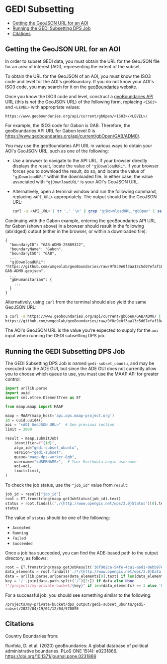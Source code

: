 # GEDI Subsetting

- [Getting the GeoJSON URL for an AOI](#getting-the-geojson-url-for-an-aoi)
- [Running the GEDI Subsetting DPS Job](#running-the-gedi-subsetting-dps-job)
- [Citations](#citations)

## Getting the GeoJSON URL for an AOI

In order to subset GEDI data, you must obtain the URL for the GeoJSON file for
an area of interest (AOI), representing the extent of the subset.

To obtain the URL for the GeoJSON of an AOI, you must know the ISO3 code and
level for the AOI's geoBoundary.  If you do not know your AOI's ISO3 code, you
may search for it on the [geoBoundaries] website.

Once you know the ISO3 code and level, construct a [geoBoundaries API] URL
(this is _not_ the GeoJSON URL) of the following form, replacing `<ISO3>` and
`<LEVEL>` with appropriate values:

```plain
https://www.geoboundaries.org/api/current/gbOpen/<ISO3>/<LEVEL>/
```

For example, the ISO3 code for Gabon is GAB.  Therefore, the geoBoundaries API
URL for Gabon level 0 is
<https://www.geoboundaries.org/api/current/gbOpen/GAB/ADM0/>.

You may use the geoBoundaries API URL in various ways to obtain your AOI's
GeoJSON URL, such as one of the following:

- Use a browser to navigate to the API URL.  If your browser directly displays
  the result, locate the value of `"gjDownloadURL"`.  If your browser forces
  you to download the result, do so, and locate the value of `"gjDownloadURL"`
  within the downloaded file.  In either case, the value associated with
  `"gjDownloadURL"` is your AOI's GeoJSON URL.

- Alternatively, open a terminal window and run the following command,
  replacing `<API_URL>` appropriately.  The output should be the GeoJSON URL:

  ```sh
  curl -s <API_URL> | tr ',' '\n' | grep "gjDownloadURL.*gbOpen" | sed -E 's/.*"(https.+)"/\1/'
  ```

Continuing with the Gabon example, entering the geoBoundaries API URL for Gabon
(shown above) in a browser should result in the following (abridged) output
(either in the browser, or within a downloaded file):

```plain
{
  "boundaryID": "GAB-ADM0-25889322",
  "boundaryName": "Gabon",
  "boundaryISO": "GAB",
  ...
  "gjDownloadURL": "https://github.com/wmgeolab/geoBoundaries/raw/9f8c9e0f3aa13c5d07efaf10a829e3be024973fa/releaseData/gbOpen/GAB/ADM0/geoBoundaries-GAB-ADM0.geojson",
  ...
  "gbHumanitarian": {
    ...
  }
}
```

Alternatively, using `curl` from the terminal should also yield the same GeoJSON URL:

```bash
$ curl -s https://www.geoboundaries.org/api/current/gbOpen/GAB/ADM0/ | tr ',' '\n' | grep "gjDownloadURL.*gbOpen" | sed -E 's/.*"(https.+)"/\1/'
https://github.com/wmgeolab/geoBoundaries/raw/9f8c9e0f3aa13c5d07efaf10a829e3be024973fa/releaseData/gbOpen/GAB/ADM0/geoBoundaries-GAB-ADM0.geojson
```

The AOI's GeoJSON URL is the value you're expected to supply for the `aoi`
input when running the GEDI subsetting DPS job.

## Running the GEDI Subsetting DPS Job

The GEDI Subsetting DPS Job is named `gedi-subset_ubuntu`, and may be executed
via the ADE GUI, but since the ADE GUI does not currently allow you to choose
which queue to use, you must use the MAAP API for greater control:

```python
import urllib.parse
import uuid
import xml.etree.ElementTree as ET

from maap.maap import MAAP

maap = MAAP(maap_host='api.ops.maap-project.org')
id = uuid.uuid4()
aoi = "<AOI GeoJSON URL>"  # See previous section
limit = 2000

result = maap.submitJob(
    identifier=f"{id}",
    algo_id="gedi-subset_ubuntu",
    version="gedi-subset",
    queue="maap-dps-worker-8gb",
    username="<USERNAME>",  # Your Earthdata Login username
    aoi=aoi,
    limit=limit,
)
```

To check the job status, use the `"job_id"` value from `result`:

```python
job_id = result["job_id"]
root = ET.fromstring(maap.getJobStatus(job_id).text)
status = root.findall('./{http://www.opengis.net/wps/2.0}Status')[0].text
status
```

The value of `status` should be one of the following:

- `Accepted`
- `Running`
- `Failed`
- `Succeeded`

Once a job has succeeded, you can find the ADE-based path to the output
directory, as follows:

```python
root = ET.fromstring(maap.getJobResult('36f902ca-54fe-4ca1-a6d1-8ebb97e65021').text)
data_elements = root.findall('./*/{http://www.opengis.net/wps/2.0}Data')
data = urllib.parse.urlparse(data_elements[0].text) if len(data_elements) == 3 else None
key = '/'.join(data.path.split('/')[2:]) if data else None
f"/projects/my-private-bucket/{key}" if len(data_elements) == 3 else 'Check job status'
```

For a successful job, you should see something similar to the following:

```plain
/projects/my-private-bucket/dps_output/gedi-subset_ubuntu/gedi-subset/2022/04/19/02/12/04/570895
```

## Citations

Country Boundaries from:

Runfola, D. et al. (2020) geoBoundaries: A global database of political administrative boundaries. PLoS ONE 15(4): e0231866. https://doi.org/10.1371/journal.pone.0231866

[geoBoundaries]:
    https://www.geoboundaries.org
[geoBoundaries API]:
    https://www.geoboundaries.org/api.html
